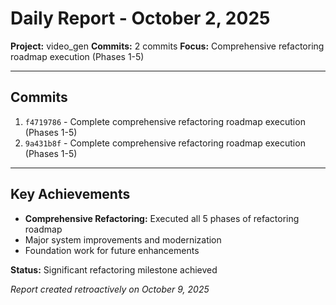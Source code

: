 # Daily Report - October 2, 2025

**Project:** video_gen
**Commits:** 2 commits
**Focus:** Comprehensive refactoring roadmap execution (Phases 1-5)

---

## Commits

1. `f4719786` - Complete comprehensive refactoring roadmap execution (Phases 1-5)
2. `9a431b8f` - Complete comprehensive refactoring roadmap execution (Phases 1-5)

---

## Key Achievements

- **Comprehensive Refactoring:** Executed all 5 phases of refactoring roadmap
- Major system improvements and modernization
- Foundation work for future enhancements

**Status:** Significant refactoring milestone achieved

*Report created retroactively on October 9, 2025*
